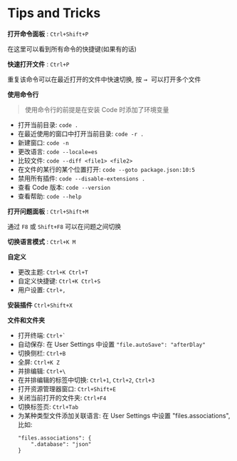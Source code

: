 # Tips and Tricks
**打开命令面板** : `Ctrl+Shift+P`

在这里可以看到所有命令的快捷键(如果有的话)

**快速打开文件** : `Ctrl+P`

重复该命令可以在最近打开的文件中快速切换, 按 <kbd> → </kbd> 可以打开多个文件

**使用命令行**

> 使用命令行的前提是在安装 Code 时添加了环境变量

- 打开当前目录: `code .` 
- 在最近使用的窗口中打开当前目录: `code -r .` 
- 新建窗口: `code -n` 
- 更改语言: `code --locale=es` 
- 比较文件: `code --diff <file1> <file2>` 
- 在文件的某行的某个位置打开: `code --goto package.json:10:5` 
- 禁用所有插件: `code --disable-extensions .` 
- 查看 Code 版本: `code --version` 
- 查看帮助: `code --help` 

**打开问题面板** : `Ctrl+Shift+M`

通过 `F8` 或 `Shift+F8` 可以在问题之间切换

**切换语言模式** : `Ctrl+K M`

**自定义**

- 更改主题:  `Ctrl+K Ctrl+T`
- 自定义快捷键: `Ctrl+K Ctrl+S`
- 用户设置: `Ctrl+,`

**安装插件** `Ctrl+Shift+X`

**文件和文件夹**

- 打开终端: ``Ctrl+` ``
- 自动保存: 在 User Settings 中设置 `"file.autoSave": "afterDlay"`
- 切换侧栏: `Ctrl+B`
- 全屏: `Ctrl+K Z`
- 并排编辑: `Ctrl+\`
- 在并排编辑的标签中切换: `Ctrl+1`, `Ctrl+2`, `Ctrl+3`
- 打开资源管理器窗口: `Ctrl+Shift+E`
- 关闭当前打开的文件夹: `Ctrl+F4`
- 切换标签页: `Ctrl+Tab`
- 为某种类型文件添加关联语言: 在 User Settings 中设置 "files.associations", 比如:
    ```
    "files.associations": {
        ".database": "json"
    }
    ```


